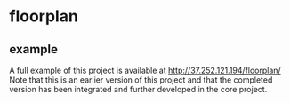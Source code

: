 # floorplan



## example

A full example of this project is available at http://37.252.121.194/floorplan/ 
Note that this is an earlier version of this project and that the completed version has been integrated and further developed in the core project.
